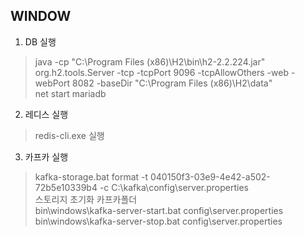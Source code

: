 ## WINDOW

1. DB 실행
> java -cp "C:\Program Files (x86)\H2\bin\h2-2.2.224.jar" org.h2.tools.Server -tcp -tcpPort 9096 -tcpAllowOthers -web -webPort 8082 -baseDir "C:\Program Files (x86)\H2\data" \
> net start mariadb
2. 레디스 실행
> redis-cli.exe 실행
3. 카프카 실행
> kafka-storage.bat format -t 040150f3-03e9-4e42-a502-72b5e10339b4 -c C:\kafka\config\server.properties \
> 스토리지 초기화 카프카폴더 \
> bin\windows\kafka-server-start.bat config\server.properties
> bin\windows\kafka-server-stop.bat config\server.properties
